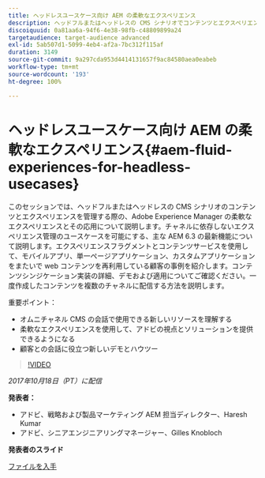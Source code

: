 ```yaml
---
title: ヘッドレスユースケース向け AEM の柔軟なエクスペリエンス
description: ヘッドフルまたはヘッドレスの CMS シナリオでコンテンツとエクスペリエンスを管理する際の流動的なエクスペリエンスとその応用について説明します。チャネルに依存しないエクスペリエンス管理のユースケースを可能にする、主な AEM 6.3 の最新機能などについて説明します。
discoiquuid: 0a81aa6a-94f6-4e38-98fb-c48809899a24
targetaudience: target-audience advanced
exl-id: 5ab507d1-5099-4eb4-af2a-7bc312f115af
duration: 3149
source-git-commit: 9a297cda953d4414131657f9ac84580aea0eabeb
workflow-type: tm+mt
source-wordcount: '193'
ht-degree: 100%

---
```


# ヘッドレスユースケース向け AEM の柔軟なエクスペリエンス{#aem-fluid-experiences-for-headless-usecases}

このセッションでは、ヘッドフルまたはヘッドレスの CMS シナリオのコンテンツとエクスペリエンスを管理する際の、Adobe Experience Manager の柔軟なエクスペリエンスとその応用について説明します。チャネルに依存しないエクスペリエンス管理のユースケースを可能にする、主な AEM 6.3 の最新機能について説明します。エクスペリエンスフラグメントとコンテンツサービスを使用して、モバイルアプリ、単一ページアプリケーション、カスタムアプリケーションをまたいで web コンテンツを再利用している顧客の事例を紹介します。コンテンツシンジケーション実装の詳細、デモおよび適用についてご確認ください。一度作成したコンテンツを複数のチャネルに配信する方法を説明します。

重要ポイント：

* オムニチャネル CMS の会話で使用できる新しいリソースを理解する
* 柔軟なエクスペリエンスを使用して、アドビの視点とソリューションを提供できるようになる
* 顧客との会話に役立つ新しいデモとハウツー

>[!VIDEO](https://video.tv.adobe.com/v/20495/?quality=9)

*2017年10月18日（PT）に配信*

**発表者：**

* アドビ、戦略および製品マーケティング AEM 担当ディレクター、Haresh Kumar
* アドビ、シニアエンジニアリングマネージャー、Gilles Knobloch

**発表者のスライド**

[ファイルを入手](assets/gems-fluid-experiencesoct1617.pdf)
<!--
[Get back to the Overview](https://helpx.adobe.com/experience-manager/kt/eseminars/gems/aem-index.html)
-->
